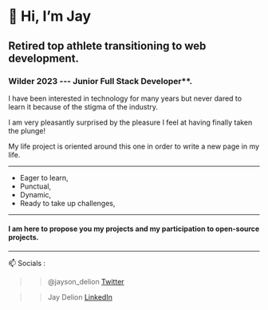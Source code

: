 # 👋 Hi, I’m Jay

## Retired top athlete transitioning to **web development**.

### Wilder 2023 --- Junior Full Stack Developer**. 

I have been interested in technology for many years but never dared to learn it because of the stigma of the industry.

I am very pleasantly surprised by the pleasure I feel at having finally taken the plunge!

My life project is oriented around this one in order to write a new page in my life.


***

- Eager to learn, 
- Punctual,
- Dynamic,
- Ready to take up challenges,

***

 #### I am here to propose you my projects and my participation to open-source projects.

***

📫 Socials :

>> @jayson_delion [Twitter](https://twitter.com/jayson_delion) 

>> Jay Delion [LinkedIn](https://www.linkedin.com/in/jay-delion-85550b203/)
